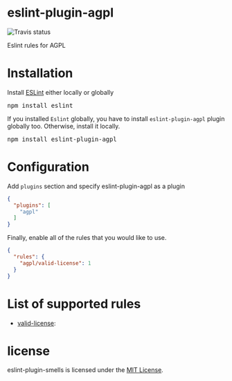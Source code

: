 eslint-plugin-agpl
===================

![Travis status](https://api.travis-ci.org/ArekZc/eslint-plugin-agpl.svg)

Eslint rules for AGPL

# Installation

Install [ESLint](https://www.github.com/eslint/eslint) either locally or globally

<pre>
npm install eslint
</pre>

If you installed `Eslint` globally, you have to install `eslint-plugin-agpl` plugin globally too. Otherwise, install it locally.

<pre>
npm install eslint-plugin-agpl
</pre>

# Configuration

Add `plugins` section and specify eslint-plugin-agpl as a plugin

```json
{
  "plugins": [
    "agpl"
  ]
}
```
Finally, enable all of the rules that you would like to use.

```json
{
  "rules": {
    "agpl/valid-license": 1
  }
}
```
# List of supported rules

* [valid-license](docs/rules/valid-license.md):

# license

eslint-plugin-smells is licensed under the [MIT License](http://www.opensource.org/licenses/mit-license.php).
